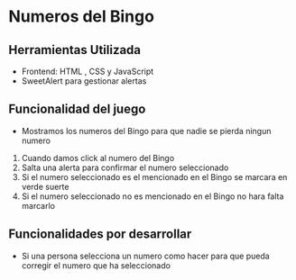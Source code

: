 # Numeros del Bingo

## Herramientas Utilizada

- Frontend: HTML , CSS y JavaScript
- SweetAlert para gestionar alertas

## Funcionalidad del juego

* Mostramos los numeros del Bingo para que nadie se pierda ningun numero

1. Cuando damos click al numero del Bingo 
2. Salta una alerta para confirmar el numero seleccionado
3. Si el numero seleccionado es el mencionado en el Bingo se marcara en verde suerte
4. Si el numero seleccionado no es mencionado en el Bingo no hara falta marcarlo

## Funcionalidades por desarrollar 

* Si una persona selecciona un numero como hacer para que pueda corregir el numero que ha seleccionado


